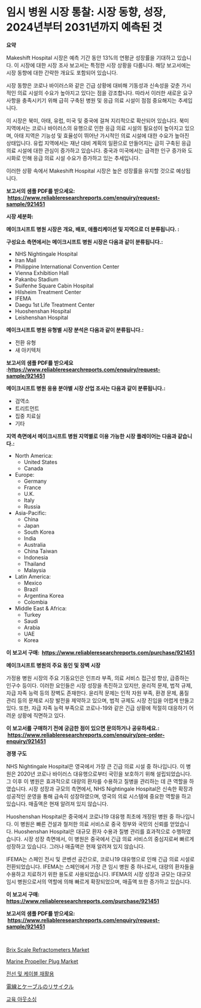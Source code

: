 <p><h1>임시 병원 시장 통찰: 시장 동향, 성장, 2024년부터 2031년까지 예측된 것</h1></p><p><strong>요약</strong></p>
<p><p>Makeshift Hospital 시장은 예측 기간 동안 13%의 연평균 성장률을 기대하고 있습니다. 이 시장에 대한 시장 조사 보고서는 특정한 시장 상황을 다룹니다. 해당 보고서에는 시장 동향에 대한 간략한 개요도 포함되어 있습니다.</p><p>시장 동향은 코로나 바이러스와 같은 긴급 상황에 대비해 기동성과 신속성을 갖춘 가시적인 의료 시설의 수요가 높아지고 있다는 점을 강조합니다. 따라서 이러한 새로운 요구사항을 충족시키기 위해 급히 구축된 병원 및 응급 의료 시설이 점점 중요해지는 추세입니다.</p><p>이 시장은 북미, 아태, 유럽, 미국 및 중국에 걸쳐 지리적으로 확산되어 있습니다. 북미 지역에서는 코로나 바이러스의 유행으로 인한 응급 의료 시설의 필요성이 높아지고 있으며, 아태 지역은 기능성 및 효율성이 뛰어난 가시적인 의료 시설에 대한 수요가 높아진 상태입니다. 유럽 지역에서는 재난 대비 계획의 일환으로 만들어지는 급히 구축된 응급 의료 시설에 대한 관심이 증가하고 있습니다. 중국과 미국에서는 급격한 인구 증가와 도시화로 인해 응급 의료 시설 수요가 증가하고 있는 추세입니다.</p><p>이러한 상황 속에서 Makeshift Hospital 시장은 높은 성장률을 유지할 것으로 예상됩니다.</p></p>
<p><strong>보고서의 샘플 PDF를 받으세요: &nbsp;<a href="https://www.reliableresearchreports.com/enquiry/request-sample/921451">https://www.reliableresearchreports.com/enquiry/request-sample/921451</a></strong></p>
<p><strong>시장 세분화:</strong></p>
<p><strong> 메이크시프트 병원 시장은 개요, 배포, 애플리케이션 및 지역으로 더 분류됩니다. :</strong></p>
<p><strong>구성요소 측면에서는 메이크시프트 병원 시장은 다음과 같이 분류됩니다.:</strong></p>
<p><ul><li>NHS Nightingale Hospital</li><li>Iran Mall</li><li>Philippine International Convention Center</li><li>Vienna Exhibition Hall</li><li>Pakanbu Stadium</li><li>Suifenhe Square Cabin Hospital</li><li>Hilsheim Treatment Center</li><li>IFEMA</li><li>Daegu 1st Life Treatment Center</li><li>Huoshenshan Hospital</li><li>Leishenshan Hospital</li></ul></p>
<p><strong> 메이크시프트 병원 유형별 시장 분석은 다음과 같이 분류됩니다.:</strong></p>
<p><ul><li>전환 유형</li><li>새 아키텍처</li></ul></p>
<p><strong>보고서의 샘플 PDF를 받으세요 :<a href="https://www.reliableresearchreports.com/enquiry/request-sample/921451">https://www.reliableresearchreports.com/enquiry/request-sample/921451</a></strong></p>
<p><strong> 메이크시프트 병원 응용 분야별 시장 산업 조사는 다음과 같이 분류됩니다.:</strong></p>
<p><ul><li>검역소</li><li>트리트먼트</li><li>집중 치료실</li><li>기타</li></ul></p>
<p><strong>지역 측면에서 메이크시프트 병원 지역별로 이용 가능한 시장 플레이어는 다음과 같습니다.:</strong></p>
<p><ul>
    <li>
        North America:
        <ul>
            <li>United States</li>
            <li>Canada</li>
        </ul>
    </li>
    <li>
        Europe:
        <ul>
            <li>Germany</li>
            <li>France</li>
            <li>U.K.</li>
            <li>Italy</li>
            <li>Russia</li>
        </ul>
    </li>
    <li>
        Asia-Pacific:
        <ul>
            <li>China</li>
            <li>Japan</li>
            <li>South Korea</li>
            <li>India</li>
            <li>Australia</li>
            <li>China Taiwan</li>
            <li>Indonesia</li>
            <li>Thailand</li>
            <li>Malaysia</li>
        </ul>
    </li>
    <li>
        Latin America:
        <ul>
            <li>Mexico</li>
            <li>Brazil</li>
            <li>Argentina Korea</li>
            <li>Colombia</li>
        </ul>
    </li>
    <li>
        Middle East & Africa:
        <ul>
            <li>Turkey</li>
            <li>Saudi</li>
            <li>Arabia</li>
            <li>UAE</li>
            <li>Korea</li>
        </ul>
    </li>
    </ul></p>
<p><strong>이 보고서 구매: &nbsp;<a href="https://www.reliableresearchreports.com/purchase/921451">https://www.reliableresearchreports.com/purchase/921451</a></strong></p>
<p><strong>메이크시프트 병원의 주요 동인 및 장벽 시장</strong></p>
<p><p>가정용 병원 시장의 주요 기동요인은 인프라 부족, 의료 서비스 접근성 향상, 급증하는 인구수 등이다. 이러한 요인들은 시장 성장을 촉진하고 있지만, 윤리적 문제, 법적 규제, 자급 자족 능력 등의 장벽도 존재한다. 윤리적 문제는 인적 자원 부족, 환경 문제, 품질 관리 등의 문제로 시장 발전을 제약하고 있으며, 법적 규제도 시장 진입을 어렵게 만들고 있다. 또한, 자급 자족 능력 부족으로 코로나-19와 같은 긴급 상황에 적절히 대응하기 어려운 상황에 직면하고 있다. </p></p>
<p><strong>이 보고서를 구매하기 전에 궁금한 점이 있으면 문의하거나 공유하세요.: &nbsp;<a href="https://www.reliableresearchreports.com/enquiry/pre-order-enquiry/921451">https://www.reliableresearchreports.com/enquiry/pre-order-enquiry/921451</a></strong></p>
<p><strong>경쟁 구도</strong></p>
<p><p>NHS Nightingale Hospital은 영국에서 가장 큰 긴급 의료 시설 중 하나입니다. 이 병원은 2020년 코로나 바이러스 대유행으로부터 국민을 보호하기 위해 설립되었습니다. 그 이후 이 병원은 효과적으로 대량의 환자를 수용하고 질병을 관리하는 데 큰 역할을 하였습니다. 시장 성장과 규모의 측면에서, NHS Nightingale Hospital은 신속한 확장과 성공적인 운영을 통해 급속히 성장하였으며, 영국의 의료 시스템에 중요한 역할을 하고 있습니다. 매출액은 현재 알려져 있지 않습니다.</p><p>Huoshenshan Hospital은 중국에서 코로나19 대유행 최초에 개장된 병원 중 하나입니다. 이 병원은 빠른 건설과 철저한 의료 서비스로 중국 정부와 국민의 신뢰를 얻었습니다. Huoshenshan Hospital은 대규모 환자 수용과 질병 관리를 효과적으로 수행하였습니다. 시장 성장 측면에서, 이 병원은 중국에서 긴급 의료 서비스의 중심지로써 빠르게 성장하고 있습니다. 그러나 매출액은 현재 알려져 있지 않습니다.</p><p>IFEMA는 스페인 전시 및 콘벤션 공간으로, 코로나19 대유행으로 인해 긴급 의료 시설로 전환되었습니다. IFEMA는 스페인에서 가장 큰 임시 병원 중 하나로서, 대량의 환자들을 수용하고 치료하기 위한 용도로 사용되었습니다. IFEMA의 시장 성장과 규모는 대규모 임시 병원으로서의 역할에 의해 빠르게 확장되었으며, 매출액 또한 증가하고 있습니다.</p></p>
<p><strong>이 보고서 구매: &nbsp; <a href="https://www.reliableresearchreports.com/purchase/921451">https://www.reliableresearchreports.com/purchase/921451</a></strong></p>
<p><strong>보고서의 샘플 PDF를 받으세요: &nbsp;<a href="https://www.reliableresearchreports.com/enquiry/request-sample/921451">https://www.reliableresearchreports.com/enquiry/request-sample/921451</a></strong><strong></strong></p>
<p>&nbsp;</p>
<p><p><a href="https://issuu.com/reportprime-2/docs/brix-scale-refractometers-market-size-2030.pptx">Brix Scale Refractometers Market</a></p><p><a href="https://issuu.com/reportprime-2/docs/marine-propeller-plug-market-size-2030.pptx">Marine Propeller Plug Market</a></p><p><a href="https://github.com/laholand/Market-Research-Report-List-2/blob/main/4808051182167.md">전선 및 케이블 재활용</a></p><p><a href="https://github.com/lababdou/Market-Research-Report-List-2/blob/main/2291754182172.md">電線とケーブルのリサイクル</a></p><p><a href="https://github.com/sougarounis/Market-Research-Report-List-2/blob/main/1161099182168.md">교육 아웃소싱</a></p></p>
